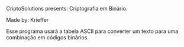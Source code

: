 CriptoSolutions presents:
Criptografia em Binário.

Made by: Krieffer

Esse programa usará a tabela ASCII para converter um texto para uma combinação em códigos binários.
